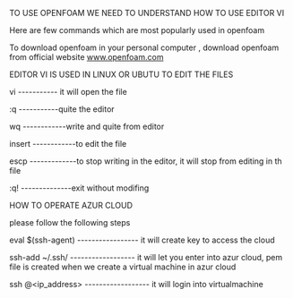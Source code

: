 TO USE OPENFOAM WE NEED TO UNDERSTAND HOW TO USE EDITOR VI

Here are few commands which are most popularly used in openfoam

To download openfoam in your personal computer , download openfoam from official website www.openfoam.com

EDITOR VI IS USED IN LINUX OR UBUTU TO EDIT THE FILES 

vi <name of file>      ----------- it will open the file
  
:q                      -----------quite the editor
  
wq                      ------------write and quite from editor
  
insert                  ------------to edit the file
  
escp                    -------------to stop writing in the editor, it will stop from editing in th file
  
:q!                     --------------exit without modifing

  
HOW TO OPERATE AZUR CLOUD
  
please  follow the following steps
  
eval $(ssh-agent)                   -----------------  it will create key to access the cloud
  
ssh-add ~/.ssh/<name of pem file>   ------------------ it will let you enter into azur cloud, pem file is created when we create a virtual machine in azur cloud
  
ssh <user name>@<ip_address>        ------------------ it will login into virtualmachine
